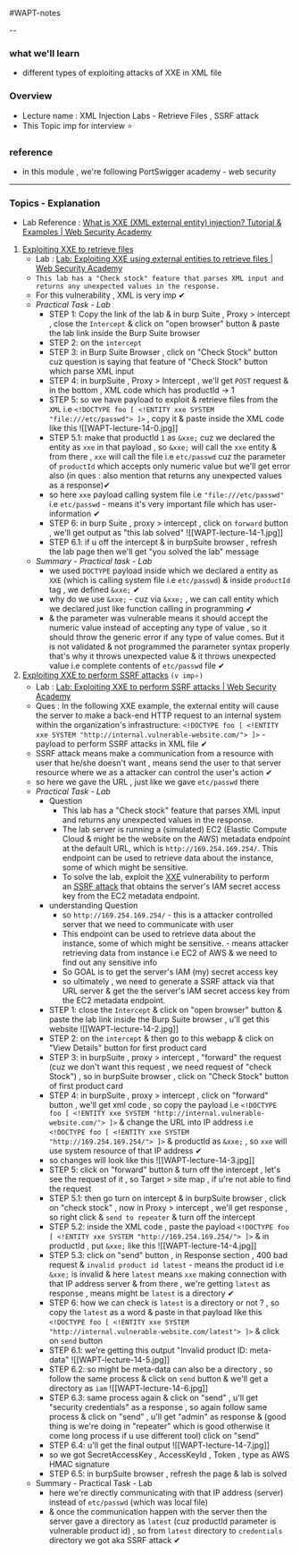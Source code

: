 #WAPT-notes  

--
### what we'll learn
- different types of exploiting attacks of XXE in XML file

### Overview
- Lecture name : XML Injection Labs - Retrieve Files , SSRF attack 
- This Topic imp for interview ⭐

### reference 
- in this module , we're following PortSwigger academy - web security
---
### Topics - Explanation

- Lab Reference : [What is XXE (XML external entity) injection? Tutorial & Examples | Web Security Academy](https://portswigger.net/web-security/xxe#what-is-xml-external-entity-injection)

1) <u> Exploiting XXE to retrieve files</u>
	- Lab : [Lab: Exploiting XXE using external entities to retrieve files | Web Security Academy](https://portswigger.net/web-security/xxe/lab-exploiting-xxe-to-retrieve-files)
	- `This lab has a "Check stock" feature that parses XML input and returns any unexpected values in the response.` 
	- For this vulnerability , XML is very imp ✔
	- *Practical Task - Lab*
		- STEP 1: Copy the link of the lab & in burp Suite , Proxy > intercept , close the `Intercept` & click on "open browser" button & paste the lab link inside the Burp Suite browser
		- STEP 2: on the `intercept`
		- STEP 3: in Burp Suite Browser , click on "Check Stock" button cuz question is saying that feature of "Check Stock" button which parse XML input
		- STEP 4: in burpSuite , Proxy > Intercept , we'll get `POST` request & in the bottom , XML code which has productId -> 1
		- STEP 5: so we have payload to exploit & retrieve files from the `XML` i.e `<!DOCTYPE foo [ <!ENTITY xxe SYSTEM "file:///etc/passwd"> ]>` , copy it & paste inside the XML code like this ![[WAPT-lecture-14-0.jpg]]
		- STEP 5.1: make that productId `1` as `&xxe;` cuz we declared the entity as `xxe` in that payload , so `&xxe;` will call the `xxe` entity & from there , `xxe` will call the file i.e `etc/passwd` cuz the parameter of `productId` which accepts only numeric value but we'll get error also (in ques : also mention that returns any unexpected values as a response)✔
		- so here `xxe` payload calling system file i.e `"file:///etc/passwd"` i.e `etc/passwd` - means it's very important file which has user-information ✔
		- STEP 6: in burp Suite , proxy > intercept , click on `forward` button , we'll get output as "this lab solved" ![[WAPT-lecture-14-1.jpg]]
		- STEP 6.1: if u off the intercept & in burpSuite browser , refresh the lab page then we'll get "you solved the lab" message
	- *Summary - Practical task - Lab*
		- we used `DOCTYPE` payload inside which we declared a entity as `XXE` (which is calling system file i.e `etc/passwd`) & inside `productId` tag , we defined `&xxe;` ✔
		- why do we use `&xxe;` - cuz via `&xxe;` , we can call entity which we declared just like function calling in programming ✔
		- & the parameter was vulnerable means it should accept the numeric value instead of accepting any type of value , so it should throw the generic error if any type of value comes. But it is not validated & not programmed the parameter syntax properly that's why it throws unexpected value & it throws unexpected value i.e complete contents of `etc/passwd` file ✔
2) <u>Exploiting XXE to perform SSRF attacks</u> `(v imp⭐)`
	- Lab : [Lab: Exploiting XXE to perform SSRF attacks | Web Security Academy](https://portswigger.net/web-security/xxe/lab-exploiting-xxe-to-perform-ssrf)
	- Ques : In the following XXE example, the external entity will cause the server to make a back-end HTTP request to an internal system within the organization's infrastructure: `<!DOCTYPE foo [ <!ENTITY xxe SYSTEM "http://internal.vulnerable-website.com/"> ]>` - payload to perform SSRF attacks in XML file ✔
	- SSRF attack means make a communication from a resource with user that he/she doesn't want , means send the user to that server resource where we as a attacker can control the user's action ✔
	- so here we gave the URL , just like we gave `etc/passwd` there
	- *Practical Task - Lab*
		- Question
			- This lab has a "Check stock" feature that parses XML input and returns any unexpected values in the response.
			- The lab server is running a (simulated) EC2 (Elastic Compute Cloud & might be the website on the AWS) metadata endpoint at the default URL, which is `http://169.254.169.254/`. This endpoint can be used to retrieve data about the instance, some of which might be sensitive.
			- To solve the lab, exploit the [XXE](https://portswigger.net/web-security/xxe) vulnerability to perform an [SSRF attack](https://portswigger.net/web-security/ssrf) that obtains the server's IAM secret access key from the EC2 metadata endpoint.
		- understanding Question
			- so `http://169.254.169.254/` - this is a attacker controlled server that we need to communicate with user 
			- This endpoint can be used to retrieve data about the instance, some of which might be sensitive. - means attacker retrieving data from instance i.e EC2 of AWS & we need to find out any sensitive info
			- So GOAL is to get the server's IAM (my) secret access key 
			- so ultimately , we need to generate a SSRF attack via that URL server & get the the server's IAM secret access key from the EC2 metadata endpoint.
		- STEP 1: close the `Intercept` & click on "open browser" button & paste the lab link inside the Burp Suite browser , u'll get this website ![[WAPT-lecture-14-2.jpg]]
		- STEP 2: on the `intercept` & then go to this webapp & click on "View Details" button for first product card
		- STEP 3: in burpSuite , proxy > intercept , "forward" the request (cuz we don't want this request , we need request of "check Stock") , so in burpSuite browser , click on "Check Stock" button of first product card
		- STEP 4: in burpSuite , proxy > intercept , click on "forward" button , we'll get xml code , so copy the payload i.e `<!DOCTYPE foo [ <!ENTITY xxe SYSTEM "http://internal.vulnerable-website.com/"> ]>` & change the URL into IP address i.e `<!DOCTYPE foo [ <!ENTITY xxe SYSTEM "http://169.254.169.254/"> ]>` & productId as `&xxe;` , so `xxe` will use system resource of that IP address ✔
		- so changes will look like this ![[WAPT-lecture-14-3.jpg]]
		- STEP 5: click on "forward" button & turn off the intercept , let's see the request of it , so Target > site map , if u're not able to find the request 
		- STEP 5.1: then go turn on intercept & in burpSuite browser , click on "check stock" , now in Proxy > intercept , we'll get response , so right click & `send to repeater` & turn off the intercept
		- STEP 5.2: inside the XML code , paste the payload `<!DOCTYPE foo [ <!ENTITY xxe SYSTEM "http://169.254.169.254/"> ]>` & in productId , put `&xxe;` like this ![[WAPT-lecture-14-4.jpg]]
		- STEP 5.3: click on "send" button , in Response section , 400 bad request & `invalid product id latest` - means the product id i.e `&xxe;` is invalid & here `latest` means `xxe` making connection with that IP address server & from there , we're getting `latest` as response , means might be `latest` is a directory ✔
		- STEP 6: how we can check is `latest` is a directory or not ? , so copy the `latest` as a word & paste in that payload like this `<!DOCTYPE foo [ <!ENTITY xxe SYSTEM "http://internal.vulnerable-website.com/latest"> ]>` & click on `send` button
		- STEP 6.1: we're getting this output "Invalid product ID: meta-data" ![[WAPT-lecture-14-5.jpg]]
		- STEP 6.2: so might be meta-data can also be a directory , so follow the same process & click on `send` button & we'll get a directory as `iam` ![[WAPT-lecture-14-6.jpg]]
		- STEP 6.3: same process again & click on "send" , u'll get "security credentials" as a response , so again follow same process & click on "send" , u'll get "admin" as response & (good thing is we're doing in "repeater" which is good otherwise it come long process if u use different tool) click on "send"
		- STEP 6.4: u'll get the final output ![[WAPT-lecture-14-7.jpg]]
		- so we got SecretAccessKey , AccessKeyId , Token , type as AWS HMAC signature
		- STEP 6.5: in burpSuite browser , refresh the page & lab is solved
	- Summary - Practical Task - Lab
		- here we're directly communicating with that IP address (server) instead of `etc/passwd` (which was local file)
		- & once the communication happen with the server then the server gave a directory as `latest` (cuz productId parameter is vulnerable product id) , so from `latest` directory to `credentials` directory we got aka SSRF attack ✔

